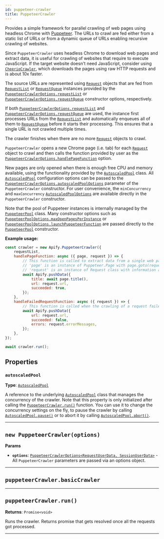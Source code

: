 ```yaml
---
id: puppeteer-crawler
title: PuppeteerCrawler
---
```


<a name="puppeteercrawler"></a>

Provides a simple framework for parallel crawling of web pages using headless Chrome with [Puppeteer](https://github.com/GoogleChrome/puppeteer). The
URLs to crawl are fed either from a static list of URLs or from a dynamic queue of URLs enabling recursive crawling of websites.

Since `PuppeteerCrawler` uses headless Chrome to download web pages and extract data, it is useful for crawling of websites that require to execute
JavaScript. If the target website doesn't need JavaScript, consider using [`CheerioCrawler`](/docs/api/cheerio-crawler), which downloads the pages
using raw HTTP requests and is about 10x faster.

The source URLs are represented using [`Request`](/docs/api/request) objects that are fed from [`RequestList`](/docs/api/request-list) or
[`RequestQueue`](/docs/api/request-queue) instances provided by the
[`PuppeteerCrawlerOptions.requestList`](/docs/typedefs/puppeteer-crawler-options#requestlist) or
[`PuppeteerCrawlerOptions.requestQueue`](/docs/typedefs/puppeteer-crawler-options#requestqueue) constructor options, respectively.

If both [`PuppeteerCrawlerOptions.requestList`](/docs/typedefs/puppeteer-crawler-options#requestlist) and
[`PuppeteerCrawlerOptions.requestQueue`](/docs/typedefs/puppeteer-crawler-options#requestqueue) are used, the instance first processes URLs from the
[`RequestList`](/docs/api/request-list) and automatically enqueues all of them to [`RequestQueue`](/docs/api/request-queue) before it starts their
processing. This ensures that a single URL is not crawled multiple times.

The crawler finishes when there are no more [`Request`](/docs/api/request) objects to crawl.

`PuppeteerCrawler` opens a new Chrome page (i.e. tab) for each [`Request`](/docs/api/request) object to crawl and then calls the function provided by
user as the [`PuppeteerCrawlerOptions.handlePageFunction`](/docs/typedefs/puppeteer-crawler-options#handlepagefunction) option.

New pages are only opened when there is enough free CPU and memory available, using the functionality provided by the
[`AutoscaledPool`](/docs/api/autoscaled-pool) class. All [`AutoscaledPool`](/docs/api/autoscaled-pool) configuration options can be passed to the
[`PuppeteerCrawlerOptions.autoscaledPoolOptions`](/docs/typedefs/puppeteer-crawler-options#autoscaledpooloptions) parameter of the `PuppeteerCrawler`
constructor. For user convenience, the `minConcurrency` and `maxConcurrency` [`AutoscaledPoolOptions`](/docs/typedefs/autoscaled-pool-options) are
available directly in the `PuppeteerCrawler` constructor.

Note that the pool of Puppeteer instances is internally managed by the [`PuppeteerPool`](/docs/api/puppeteer-pool) class. Many constructor options
such as [`PuppeteerPoolOptions.maxOpenPagesPerInstance`](/docs/typedefs/puppeteer-pool-options#maxopenpagesperinstance) or
[`PuppeteerPoolOptions.launchPuppeteerFunction`](/docs/typedefs/puppeteer-pool-options#launchpuppeteerfunction) are passed directly to the
[`PuppeteerPool`](/docs/api/puppeteer-pool) constructor.

**Example usage:**

```javascript
const crawler = new Apify.PuppeteerCrawler({
    requestList,
    handlePageFunction: async ({ page, request }) => {
        // This function is called to extract data from a single web page
        // 'page' is an instance of Puppeteer.Page with page.goto(request.url) already called
        // 'request' is an instance of Request class with information about the page to load
        await Apify.pushData({
            title: await page.title(),
            url: request.url,
            succeeded: true,
        });
    },
    handleFailedRequestFunction: async ({ request }) => {
        // This function is called when the crawling of a request failed too many times
        await Apify.pushData({
            url: request.url,
            succeeded: false,
            errors: request.errorMessages,
        });
    },
});

await crawler.run();
```

## Properties

### `autoscaledPool`

**Type**: [`AutoscaledPool`](/docs/api/autoscaled-pool)

A reference to the underlying [`AutoscaledPool`](/docs/api/autoscaled-pool) class that manages the concurrency of the crawler. Note that this property
is only initialized after calling the [`PuppeteerCrawler.run()`](/docs/api/puppeteer-crawler#run) function. You can use it to change the concurrency
settings on the fly, to pause the crawler by calling [`AutoscaledPool.pause()`](/docs/api/autoscaled-pool#pause) or to abort it by calling
[`AutoscaledPool.abort()`](/docs/api/autoscaled-pool#abort).

---

<a name="puppeteercrawler"></a>

## `new PuppeteerCrawler(options)`

**Params**

-   **`options`**: [`PuppeteerCrawlerOptions<RequestUserData, SessionUserData>`](/docs/typedefs/puppeteer-crawler-options) - All `PuppeteerCrawler`
    parameters are passed via an options object.

---

<a name="basiccrawler"></a>

## `puppeteerCrawler.basicCrawler`

---

<a name="run"></a>

## `puppeteerCrawler.run()`

**Returns**: `Promise<void>`

Runs the crawler. Returns promise that gets resolved once all the requests got processed.

---
